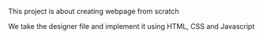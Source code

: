 This project is about creating webpage from scratch

We take the designer file and implement it using HTML, CSS and Javascript